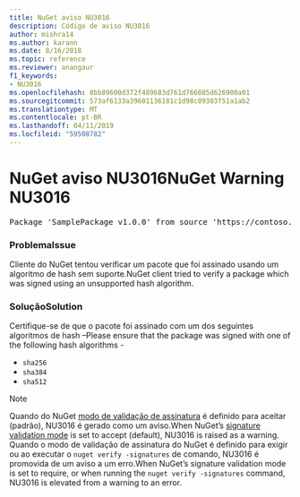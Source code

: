 ```yaml
---
title: NuGet aviso NU3016
description: Código de aviso NU3016
author: mishra14
ms.author: karann
ms.date: 8/16/2018
ms.topic: reference
ms.reviewer: anangaur
f1_keywords:
- NU3016
ms.openlocfilehash: 8bb89600d372f489683d761d766085d626900a01
ms.sourcegitcommit: 573af6133a39601136181c1d98c09303f51a1ab2
ms.translationtype: MT
ms.contentlocale: pt-BR
ms.lasthandoff: 04/11/2019
ms.locfileid: "59508782"
---
```

# <a name="nuget-warning-nu3016"></a><span data-ttu-id="78dcc-103">NuGet aviso NU3016</span><span class="sxs-lookup"><span data-stu-id="78dcc-103">NuGet Warning NU3016</span></span>

<pre>Package 'SamplePackage v1.0.0' from source 'https://contoso.com/index.json': The package hash uses an unsupported hash algorithm.</pre>

### <a name="issue"></a><span data-ttu-id="78dcc-104">Problema</span><span class="sxs-lookup"><span data-stu-id="78dcc-104">Issue</span></span>

<span data-ttu-id="78dcc-105">Cliente do NuGet tentou verificar um pacote que foi assinado usando um algoritmo de hash sem suporte.</span><span class="sxs-lookup"><span data-stu-id="78dcc-105">NuGet client tried to verify a package which was signed using an unsupported hash algorithm.</span></span>


### <a name="solution"></a><span data-ttu-id="78dcc-106">Solução</span><span class="sxs-lookup"><span data-stu-id="78dcc-106">Solution</span></span>

<span data-ttu-id="78dcc-107">Certifique-se de que o pacote foi assinado com um dos seguintes algoritmos de hash –</span><span class="sxs-lookup"><span data-stu-id="78dcc-107">Please ensure that the package was signed  with one of the following hash algorithms -</span></span> 
* `sha256`
* `sha384`
* `sha512`


> [!Note]
> <span data-ttu-id="78dcc-108">Quando do NuGet [modo de validação de assinatura](https://docs.microsoft.com/en-us/nuget/consume-packages/installing-signed-packages#configure-package-signature-requirements) é definido para aceitar (padrão), NU3016 é gerado como um aviso.</span><span class="sxs-lookup"><span data-stu-id="78dcc-108">When NuGet’s [signature validation mode](https://docs.microsoft.com/en-us/nuget/consume-packages/installing-signed-packages#configure-package-signature-requirements) is set to accept (default), NU3016 is raised as a warning.</span></span> <span data-ttu-id="78dcc-109">Quando o modo de validação de assinatura do NuGet é definido para exigir ou ao executar o `nuget verify -signatures` de comando, NU3016 é promovida de um aviso a um erro.</span><span class="sxs-lookup"><span data-stu-id="78dcc-109">When NuGet’s signature validation mode is set to require, or when running the `nuget verify -signatures` command, NU3016 is elevated from a warning to an error.</span></span> 